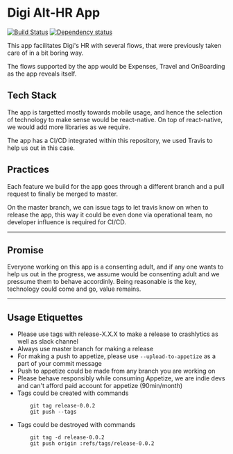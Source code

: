 # Digi Alt-HR App

[![Build Status](https://travis-ci.org/aajiwani/digi-hr-app.svg?branch=master)](https://travis-ci.org/aajiwani/digi-hr-app)
[![Dependency status](https://david-dm.org/aajiwani/digi-hr-app.svg)](https://david-dm.org/aajiwani/digi-hr-app)

This app facilitates Digi's HR with several flows, that were previously taken care of in a bit boring way.

The flows supported by the app would be Expenses, Travel and OnBoarding as the app reveals itself.

## Tech Stack

The app is targetted mostly towards mobile usage, and hence the selection of technology to make sense would be react-native. On top of react-native, we would add more libraries as we require.

The app has a CI/CD integrated within this repository, we used Travis to help us out in this case.

## Practices

Each feature we build for the app goes through a different branch and a pull request to finally be merged to master.

On the master branch, we can issue tags to let travis know on when to release the app, this way it could be even done via operational team, no developer influence is required for CI/CD.

---

## Promise

Everyone working on this app is a consenting adult, and if any one wants to help us out in the progress, we assume would be consenting adult and we pressume them to behave accordinly. Being reasonable is the key, technology could come and go, value remains.

---

## Usage Etiquettes

* Please use tags with release-X.X.X to make a release to crashlytics as well as slack channel
* Always use master branch for making a release
* For making a push to appetize, please use `--upload-to-appetize` as a part of your commit message
* Push to appetize could be made from any branch you are working on
* Please behave responsibly while consuming Appetize, we are indie devs and can't afford paid account for appetize (90min/month)
* Tags could be created with commands
  ```
      git tag release-0.0.2
      git push --tags
  ```
* Tags could be destroyed with commands
  ```
      git tag -d release-0.0.2
      git push origin :refs/tags/release-0.0.2
  ```
